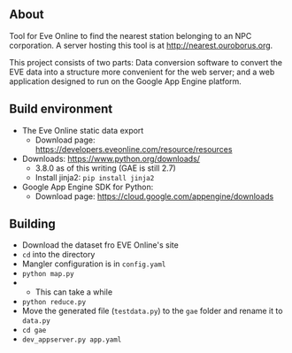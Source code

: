 ## About
Tool for Eve Online to find the nearest station belonging to an NPC corporation. A server hosting this tool is at http://nearest.ouroborus.org.

This project consists of two parts: Data conversion software to convert the EVE data into a structure more convenient for the web server; and a web application designed to run on the Google App Engine platform.

## Build environment

* The Eve Online static data export
    * Download page: https://developers.eveonline.com/resource/resources
* Downloads: https://www.python.org/downloads/
    * 3.8.0 as of this writing (GAE is still 2.7)
    * Install jinja2: `pip install jinja2`
* Google App Engine SDK for Python:
    * Download page: https://cloud.google.com/appengine/downloads

## Building

* Download the dataset fro EVE Online's site
* `cd` into the directory
* Mangler configuration is in `config.yaml`
* `python map.py`
* * This can take a while
* `python reduce.py`
* Move the generated file (`testdata.py`) to the `gae` folder and rename it to `data.py`
* `cd gae`
* `dev_appserver.py app.yaml`
